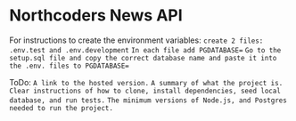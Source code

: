 # Northcoders News API

For instructions to create the environment variables:
`create 2 files: .env.test and .env.development`
`In each file add PGDATABASE=`
`Go to the setup.sql file and copy the correct database name and paste it into the .env. files to PGDATABASE=`

 ToDo:
`A link to the hosted version.`
`A summary of what the project is.`
`Clear instructions of how to clone, install dependencies, seed local database, and run tests.`
`The minimum versions of Node.js, and Postgres needed to run the project.`
